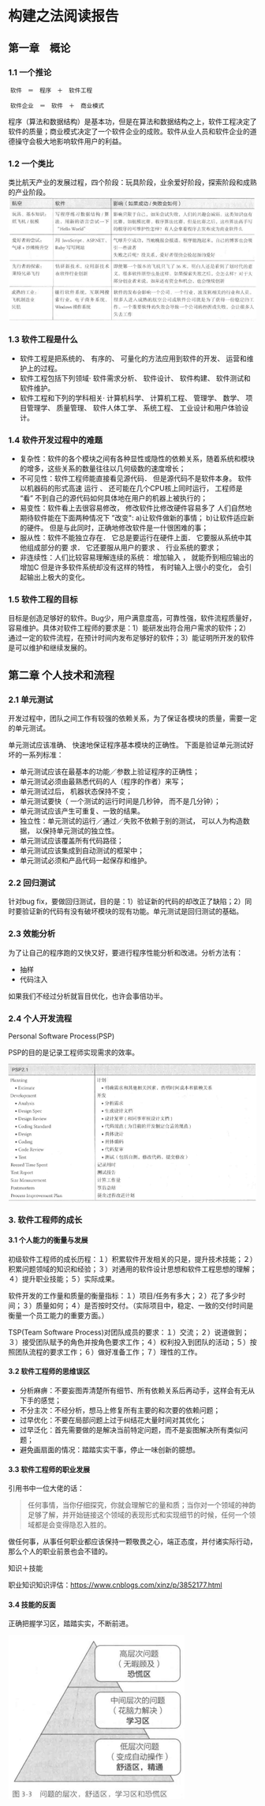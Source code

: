 # 构建之法阅读报告

## 第一章　概论

### 1.1 一个推论

​		`软件　＝　程序　＋　软件工程`

​		`软件企业　＝　软件　＋　商业模式`

​		程序（算法和数据结构）是基本功，但是在算法和数据结构之上，软件工程决定了软件的质量；商业模式决定了一个软件企业的成败。软件从业人员和软件企业的道德操守会极大地影响软件用户的利益。

### 1.2 一个类比

​		类比航天产业的发展过程，四个阶段：玩具阶段，业余爱好阶段，探索阶段和成熟的产业阶段。
![](../pic/revolution.png)

### 1.3 软件工程是什么

- 软件工程是把系统的、 有序的、 可量化的方法应用到软件的开发、 运营和维护上的过程。
- 软件工程包括下列领域· 软件需求分析、 软件设计、 软件构建、 软件测试和软件维护。
- 软件工程和下列的学科相关· 计算机科学、 计算机工程、 管理学、 数学、 项目管理学、 质量管理、 软件人体工学、 系统工程、 工业设计和用户体验设计。

### 1.4 软件开发过程中的难题

- 复杂性：软件的各个模块之间有各种显性或隐性的依赖关系，随着系统和模块的增多，这些关系的数量往往以几何级数的速度增长；
- 不可见性：软件工程师能直接看见源代码． 但是源代码不是软件本身。 软件以机器码的形式高速 运行 、 还可能在几个CPU核上同时运行， 工程师是 “看” 不到自己的源代码如何具体地在用户的机器上被执行的；
- 易变性：软件看上去很容易修改， 修改软件比修改硬件容易多了 人们自然地期待软件能在下面两种情况下 ”改变": a)让软件做新的事情； b)让软件适应新的硬件。 但是与此同时，正确地修改软件是一什很困难的事；
- 服从性：软件不能独立存在． 它总是要运行在硬件上面． 它要服从系统中其他组成部分的要 求． 它还要服从用户的要求 、 行业系统的要求；
- 非连续性：人们比较容易理解连续的系统： 增加输入 ， 就能乔到相应输出的增加C 但是许多软件系统却没有这样的特性， 有时输入上很小的变化， 会引起输出上极大的变化。

### 1.5 软件工程的目标

​		目标是创造足够好的软件。Bug少，用户满意度高，可靠性强，软件流程质量好，容易维护。具体对软件工程师的要求是：1）能研发出符合用户需求的软件；2）通过一定的软件流程，在预计时间内发布足够好的软件；3）能证明所开发的软件是可以维护和继续发展的。

## 第二章 个人技术和流程

### 2.1 单元测试

开发过程中，团队之间工作有较强的依赖关系，为了保证各模块的质量，需要一定的单元测试。

单元测试应该准确、 快速地保证程序基本模块的正确性。 下面是验证单元测试好坏的一系列标准：

- 单元测试应该在最基本的功能／参数上验证程序的正确性；
- 单元测试必须由最熟悉代码的人（程序的作者）来写；
- 单元测试过后， 机器状态保持不变；
- 单元测试要快（ 一个测试的运行时间是几秒钟， 而不是几分钟）；
- 单元测试应该产生可重复、一致的结果。
- 独立性：单元测试的运行／通过／失败不依赖于别的测试， 可以人为构造数据， 以保持单元测试的独立性。
- 单元测试应该覆盖所有代码路径；
- 单元测试应该集成到自动测试的框架中；
- 单元测试必须和产品代码一起保存和维护。

### 2.2 回归测试

针对bug fix，要做回归测试，目的是：1）验证新的代码的却改正了缺陷；2）同时要验证新的代码有没有破坏模块的现有功能。单元测试是回归测试的基础。

### 2.3 效能分析

为了让自己的程序跑的又快又好，要进行程序性能分析和改进。分析方法有：

- 抽样
- 代码注入

如果我们不经过分析就盲目优化，也许会事倍功半。

### 2.4 个人开发流程

Personal Software Process(PSP)

PSP的目的是记录工程师实现需求的效率。

![软件工程师的任务清单](../pic/psp.png)

### 3. 软件工程师的成长

#### 3.1 个人能力的衡量与发展

初级软件工程师的成长历程：１）积累软件开发相关的只是，提升技术技能；２）积累问题领域的知识和经验；３）对通用的软件设计思想和软件工程思想的理解；４）提升职业技能；５）实际成果。

软件开发的工作量和质量的衡量指标：１）项目/任务有多大；２）花了多少时间；３）质量如何；４）是否按时交付。（实际项目中，稳定、一致的交付时间是衡量一个员工能力的重要方面。）

TSP(Team Software Process)对团队成员的要求：１）交流；２）说道做到；３）接受团队赋予的角色并按角色要求工作；４）权利投入到团队的活动；５）按照团队流程的要求工作；６）做好准备工作；７）理性的工作。

#### 3.2 软件工程师的思维误区

- 分析麻痹：不要妄图弄清楚所有细节、所有依赖关系后再动手，这样会有无从下手的感觉；
- 不分主次：不经分析，想马上修复所有主要的和次要的依赖问题；
- 过早优化：不要在局部问题上过于纠结花大量时间对其优化；
- 过早泛化：首先需要做的是解决当前特定问题，而不是妄图解决所有类似问题；
- 避免画扇面的情况：踏踏实实干事，停止一味创新的臆想。

#### 3.3 软件工程师的职业发展

引用书中一位大佬的话：

>任何事情，当你仔细探究，你就会理解它的量和质；当你对一个领域的神韵足够了解，并开始链接这个领域的表现形式和实现细节的时候，任何一个领域都是会变得隐忍入胜的。

做任何事，从事任何职业都应该保持一颗敬畏之心，端正态度，并付诸实际行动，那么个人的职业前景也会不错的。

知识＋技能

职业知识知识评估：https://www.cnblogs.com/xinz/p/3852177.html

#### 3.4 技能的反面

正确把握学习区，踏踏实实，不断前进。

![](../pic/study_arrange.png)

